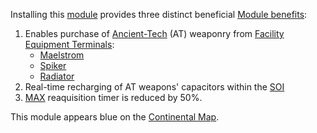 Installing this [module](../etc/Modules.md) provides three distinct beneficial
[Module benefits](../etc/Module_benefit.md):

1. Enables purchase of [Ancient-Tech](../terminology/Ancient_Technology.md) (AT)
   weaponry from [Facility](../locations/Facilities.md)
   [Equipment Terminals](Equipment_Terminal.md):
   - [Maelstrom](../weapons/Maelstrom.md)
   - [Spiker](../weapons/Spiker.md)
   - [Radiator](../weapons/Radiator.md)
2. Real-time recharging of AT weapons' capacitors within the
   [SOI](../locations/Sphere_of_Influence.md)
3. [MAX](../armor/Mechanized_Assault_Exo-Suit.md) reaquisition timer is reduced
   by 50%.

This module appears blue on the [Continental Map](../etc/Continental_Map.md).
